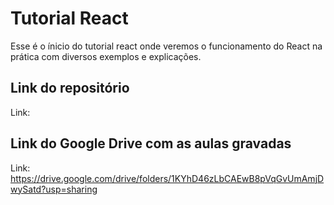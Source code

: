 # Tutorial React

Esse é o ínicio do tutorial react onde veremos o funcionamento do React na prática com diversos exemplos e explicações.

## Link do repositório

Link:

## Link do Google Drive com as aulas gravadas

Link: https://drive.google.com/drive/folders/1KYhD46zLbCAEwB8pVqGvUmAmjDwySatd?usp=sharing
